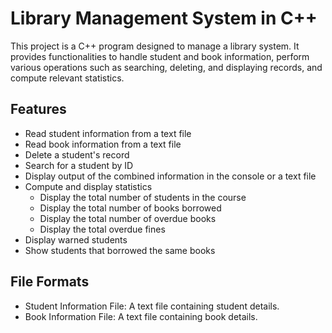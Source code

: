 # Library Management System in C++

This project is a C++ program designed to manage a library system. It provides functionalities to handle student and book information, perform various operations such as searching, deleting, and displaying records, and compute relevant statistics.

## Features

- Read student information from a text file
- Read book information from a text file
- Delete a student's record
- Search for a student by ID
- Display output of the combined information in the console or a text file
- Compute and display statistics
  - Display the total number of students in the course
  - Display the total number of books borrowed
  - Display the total number of overdue books
  - Display the total overdue fines
- Display warned students
- Show students that borrowed the same books

## File Formats

- Student Information File: A text file containing student details.
- Book Information File: A text file containing book details.
